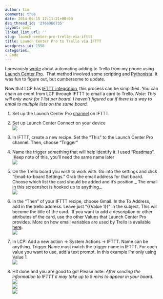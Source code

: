```yaml
---
author: tim
comments: true
date: 2014-06-15 17:11:21+00:00
dsq_thread_id: '2766966735'
layout: post
linked_list_url: ''
slug: launch-center-pro-trello-via-ifttt
title: Launch Center Pro to Trello via IFTTT
wordpress_id: 1558
categories:
- Code
---
```


I previously [wrote](http://timbroder.com/2013/03/automating-adding-to-trello-on-ios.html) about automating adding to Trello from my phone using [Launch
Center Pro](https://itunes.apple.com/us/app/launch-center-pro/id532016360?mt=8&at=11laRZ&ct=pro).  That method involved some scripting
and [Pythonista](https://itunes.apple.com/us/app/pythonista/id528579881?mt=8&at=11laRZ&ct=pro). It was fun to figure out, but cumbersome to update.

Now that LCP has [IFTTT integration](http://www.macstories.net/reviews/launch-center-pro-2-3-extends-ios-automation/), this process can be simplified. You
can chain an event from LCP through IFTTT to email a card to Trello. _Note:
This will only work for 1 list per board. I haven’t figured out if there is a
way to email to multiple lists on the same board._

  1. Set up the Launch Center Pro [channel](https://ifttt.com/launch_center) on IFTTT.
  2. Set up Launch Center Connect on your device  
![](https://farm4.staticflickr.com/3893/14417105171_dc5bd5d78a_z_d.jpg)

  3. In IFTTT, create a new recipe. Set the “This” to the Launch Center Pro channel. Then, choose “Trigger”
  4. Name the trigger something that will help identify it. I used “Roadmap”.  Keep note of this, you’ll need the same name later  
![](https://farm4.staticflickr.com/3921/14427559984_5b527ef1fe_m_d.jpg)

  5. On the Trello board you wish to work with: Go into the settings and click “Email-to-board Settings.” Grab the email address for that board. Choose which list the card should be added and it’s position._ The email in this screenshot is hooked up to anything._  
![](https://farm4.staticflickr.com/3881/14427446122_587019f3fe_z_d.jpg)

  6. In the “Then” of your IFTTT recipe, choose Gmail. In the To Address, add in the trello address. Leave just “{{Value 1}}” in the subject. This will become the title of the card.  If you want to add a description or other attributes of the card, use the other Values that Launch Center Pro provides. More on how email variables are used by Trello is available [here](http://blog.trello.com/create-cards-via-email/).  
![](https://farm6.staticflickr.com/5073/14425422041_9acc965248_z_d.jpg)

  7. In LCP: Add a new action -&gt; System Actions -&gt; IFTTT. Name can be anything. Trigger Name must match the trigger name in IFTTT. For each value you want to use, add a text prompt. In this example I’m only using Value 1.  
![](https://farm6.staticflickr.com/5537/14427367292_6f2249df85_z_d.jpg)

  8. Hit done and you are good to go! Please note: _After sending the information to IFTTT it may take up to 5 mins to appear in your board._  
![](https://farm4.staticflickr.com/3879/14233796739_efd5e6b108_z_d.jpg)  
![](https://farm6.staticflickr.com/5238/14420441225_452eec6f4d_z_d.jpg)  
![](https://farm4.staticflickr.com/3887/14428758365_d2df4fc207_m_d.jpg)
